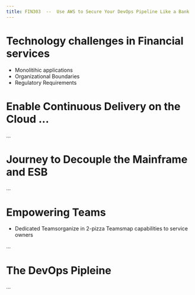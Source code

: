 ```yaml
---
title: FIN303  --  Use AWS to Secure Your DevOps Pipeline Like a Bank
---
```


# Technology challenges in Financial services

- Monolitihic applications
- Organizational Boundaries
- Regulatory Requirements

# Enable Continuous Delivery on the Cloud ...

...

# Journey to Decouple the Mainframe and ESB

...

# Empowering Teams

- Dedicated Teamsorganize in 2-pizza Teamsmap capabilities to service owners

...

# The DevOps Pipleine

...
